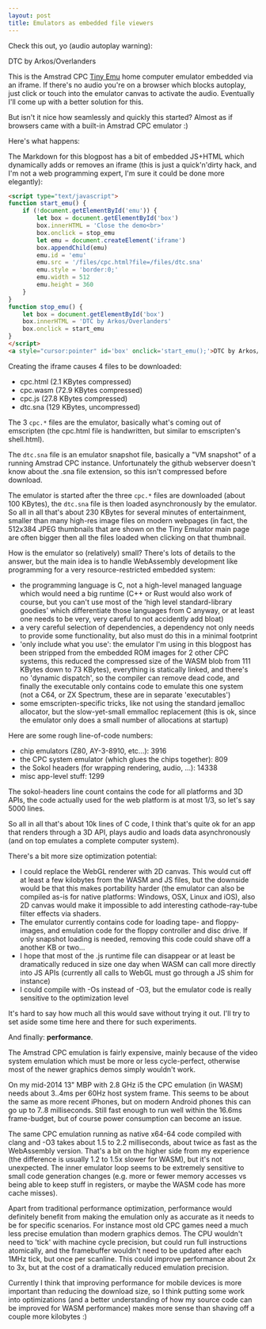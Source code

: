 ```yaml
---
layout: post
title: Emulators as embedded file viewers
---
```


Check this out, yo (audio autoplay warning):

<script type="text/javascript">
function start_emu() {
    if (!document.getElementById('emu')) {
        let box = document.getElementById('box')
        box.innerHTML = 'Close the demo<br>'
        box.onclick = stop_emu
        let emu = document.createElement('iframe')
        box.appendChild(emu)
        emu.id = 'emu'
        emu.src = '/files/cpc.html?file=/files/dtc.sna'
        emu.style = 'border:0;'
        emu.width = 512
        emu.height = 360
    }
}
function stop_emu() {
    let box = document.getElementById('box')
    box.innerHTML = 'DTC by Arkos/Overlanders'
    box.onclick = start_emu
}
</script>
<a style="cursor:pointer" id='box' onclick='start_emu();'>DTC by Arkos/Overlanders</a>

This is the Amstrad CPC [Tiny Emu](https://floooh.github.io/tiny8bit/) home
computer emulator embedded via an iframe. If there's no audio you're on a
browser which blocks autoplay, just click or touch into the emulator canvas
to activate the audio. Eventually I'll come up with a better solution for
this.

But isn't it nice how seamlessly and quickly this started? Almost as if
browsers came with a built-in Amstrad CPC emulator :)

Here's what happens:

The Markdown for this blogpost has a bit of embedded JS+HTML which dynamically
adds or removes an iframe (this is just a quick'n'dirty hack, and I'm not
a web programming expert, I'm sure it could be done more elegantly):

```html
<script type="text/javascript">
function start_emu() {
    if (!document.getElementById('emu')) {
        let box = document.getElementById('box')
        box.innerHTML = 'Close the demo<br>'
        box.onclick = stop_emu
        let emu = document.createElement('iframe')
        box.appendChild(emu)
        emu.id = 'emu'
        emu.src = '/files/cpc.html?file=/files/dtc.sna'
        emu.style = 'border:0;'
        emu.width = 512
        emu.height = 360
    }
}
function stop_emu() {
    let box = document.getElementById('box')
    box.innerHTML = 'DTC by Arkos/Overlanders'
    box.onclick = start_emu
}
</script>
<a style="cursor:pointer" id='box' onclick='start_emu();'>DTC by Arkos/Overlanders</a>
```

Creating the iframe causes 4 files to be downloaded:

- cpc.html (2.1 KBytes compressed)
- cpc.wasm (72.9 KBytes compressed)
- cpc.js (27.8 KBytes compressed)
- dtc.sna (129 KBytes, uncompressed)

The 3 ```cpc.*``` files are the emulator, basically what's
coming out of emscripten (the cpc.html file is handwritten, but similar to
emscripten's shell.html).

The ```dtc.sna``` file is an emulator snapshot file, basically a "VM snapshot"
of a running Amstrad CPC instance. Unfortunately the github webserver doesn't
know about the .sna file extension, so this isn't compressed before download.

The emulator is started after the three ```cpc.*``` files are downloaded
(about 100 KBytes), the ```dtc.sna``` file is then loaded asynchronously by
the emulator. So all in all that's about 230 KBytes for several minutes of
entertainment, smaller than many high-res image files on modern webpages (in fact,
the 512x384 JPEG thumbnails that are shown on the Tiny Emulator main page are
often bigger then all the files loaded when clicking on that thumbnail.

How is the emulator so (relatively) small? There's lots of details to the
answer, but the main idea is to handle WebAssembly development like
programming for a very resource-restricted embedded system:

- the programming language is C, not a high-level managed language which
would need a big runtime (C++ or Rust would also work of course, but you
can't use most of the 'high level standard-library goodies' which
differentiate those languages from C anyway, or at least one needs to be
very, very careful to not accidently add bloat)
- a very careful selection of dependencies, a dependency not only needs to 
provide some functionality, but also must do this in a minimal footprint
- 'only include what you use': the emulator I'm using in this blogpost has 
been stripped from the embedded ROM images for 2 other CPC systems, this
reduced the compressed size of the WASM blob from 111 KBytes down to 73 KBytes),
everything is statically linked, and there's no 'dynamic dispatch', so the
compiler can remove dead code, and finally the executable only contains code
to emulate this one system (not a C64, or ZX Spectrum, these are in
separate 'executables')
- some emscripten-specific tricks, like not using the standard jemalloc
allocator, but the slow-yet-small emmalloc replacement (this is ok, since
the emulator only does a small number of allocations at startup)

Here are some rough line-of-code numbers:

- chip emulators (Z80, AY-3-8910, etc...): 3916
- the CPC system emulator (which glues the chips together): 809
- the Sokol headers (for wrapping rendering, audio, ...): 14338
- misc app-level stuff: 1299

The sokol-headers line count contains the code for all platforms and 3D APIs,
the code actually used for the web platform is at most 1/3, so let's say 5000 lines.

So all in all that's about 10k lines of C code, I think that's quite ok
for an app that renders through a 3D API, plays audio and loads data asynchronously
(and on top emulates a complete computer system).

There's a bit more size optimization potential:

- I could replace the WebGL renderer with 2D canvas. This would cut off at least
a few kilobytes from the WASM and JS files, but the downside would be that this
makes portability harder (the emulator can also be compiled as-is for native platforms:
Windows, OSX, Linux and iOS), also 2D canvas would make it impossible to add 
interesting cathode-ray-tube filter effects via shaders.
- The emulator currently contains code for loading tape- and floppy-images,
and emulation code for the floppy controller and disc drive. If only snapshot loading is needed,
removing this code could shave off a another KB or two...
- I hope that most of the .js runtime file can disappear or at least be dramatically
reduced in size one day when WASM can call more directly into JS APIs (currently
all calls to WebGL must go through a JS shim for instance)
- I could compile with -Os instead of -O3, but the emulator code is really
sensitive to the optimization level

It's hard to say how much all this would save without trying it out. I'll try
to set aside some time here and there for such experiments.

And finally: **performance**. 

The Amstrad CPC emulation is fairly expensive, mainly
because of the video system emulation which must be more or less cycle-perfect,
otherwise most of the newer graphics demos simply wouldn't work.

On my mid-2014 13" MBP with 2.8 GHz i5 the CPC emulation (in WASM) needs about 3..4ms per 60Hz
host system frame.
This seems to be about the same as more recent iPhones, but on modern Android
phones this can go up to 7..8 milliseconds. Still fast enough to run well within
the 16.6ms frame-budget, but of course power consumption can become an issue.

The same CPC emulation running as native x64-64 code compiled with clang and -O3
takes about 1.5 to 2.2 milliseconds, about twice as fast as the WebAssembly
version. That's a bit on the higher side from my experience (the difference
is usually 1.2 to 1.5x slower for WASM), but it's not unexpected. The inner 
emulator loop seems to be extremely sensitive to small code generation changes
(e.g. more or fewer memory accesses vs being able to keep stuff in registers,
or maybe the WASM code has more cache misses).

Apart from traditional performance optimization, performance would definitely
benefit from making the emulation only as accurate as it needs to be for
specific scenarios. For instance most old CPC games need a much less precise
emulation than modern graphics demos. The CPU wouldn't need to 'tick' with
machine cycle precision, but could run full instructions atomically, and the
framebuffer wouldn't need to be updated after each 1MHz tick, but once per
scanline. This could improve performance about 2x to 3x, but at the cost of a
dramatically reduced emulation precision.

Currently I think that improving performance for mobile devices is more important
than reducing the download size, so I think putting some work into optimizations
(and a better understanding of how my source code can be improved for WASM performance)
makes more sense than shaving off a couple more kilobytes :)
